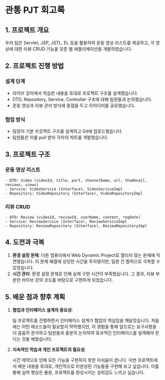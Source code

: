 # 관통 PJT 회고록

## 1. 프로젝트 개요

우리 팀은 Servlet, JSP, JSTL, EL 등을 활용하여 운동 영상 리스트를 제공하고, 각 영상에 대한 리뷰 CRUD 기능을 갖춘 웹 애플리케이션을 개발하였습니다.

## 2. 프로젝트 진행 방법

### 설계 단계

- 라이브 강의에서 학습한 내용을 토대로 프로젝트 구조를 설계했습니다.
- DTO, Repository, Service, Controller 구조에 대해 팀원들과 논의했습니다.
- 운동 영상과 리뷰 관리 방식에 중점을 두고 아이디어를 공유했습니다.

### 협업 방식

- 팀장이 기본 프로젝트 구조를 설계하고 Git에 업로드했습니다.
- 팀원들은 이를 pull 받아 각자의 파트를 개발했습니다.

## 3. 프로젝트 구조

### 운동 영상 리스트

```
- DTO: Video (videoId, title, part, channelName, url, thumbnail, reviews, views)
- Service: VideoService (Interface), VideoServiceImpl
- Repository: VideoRepository (Interface), VideoRepositoryImpl
```

### 리뷰 CRUD

```
- DTO: Review (videoId, reviewId, userName, content, regDate)
- Service: ReviewService (Interface), ReviewServiceImpl
- Repository: ReviewRepository (Interface), ReviewRepositoryImpl
```

## 4. 도전과 극복

1. **환경 설정 문제**: 다른 컴퓨터에서 Web Dynamic Project로 열리지 않는 문제에 직면했습니다. 이 문제 해결에 상당한 시간을 투자했지만, 팀원 간 협력으로 극복할 수 있었습니다.
2. **시간 관리**: 환경 설정 문제로 인해 실제 구현 시간이 부족했습니다. 그 결과, 리뷰 부분만 라이브 강의 코드를 바탕으로 구현하게 되었습니다.

## 5. 배운 점과 향후 계획

1. **협업과 인터페이스 설계의 중요성**:
    
    팀 프로젝트를 진행하면서 인터페이스 설계가 협업의 핵심임을 깨달았습니다. 처음에는 어떤 메소드들이 필요할지 막막했지만, 이 경험을 통해 앞으로는 요구사항을 더 꼼꼼히 분석하고 팀원들과 충분히 논의하여 효과적인 인터페이스를 설계해야 한다는 것을 배웠습니다.
    
2. **지속적인 학습과 개인 프로젝트의 필요성**:
    
    시간 제약으로 인해 모든 기능을 구현하지 못한 아쉬움이 큽니다. 이번 프로젝트에서 배운 내용을 토대로, 개인적으로 미완성된 기능들을 구현해 보고 싶습니다. 이를 통해 실력 향상은 물론, 프로젝트를 완성시키는 성취감도 느끼고 싶습니다.

